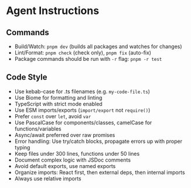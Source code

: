 # Agent Instructions

## Commands
- Build/Watch: `pnpm dev` (builds all packages and watches for changes)
- Lint/Format: `pnpm check` (check only), `pnpm fix` (auto-fix)
- Package commands should be run with `-r` flag: `pnpm -r test`

## Code Style
- Use kebab-case for .ts filenames (e.g. `my-code-file.ts`)
- Use Biome for formatting and linting
- TypeScript with strict mode enabled
- Use ESM imports/exports (`import/export` not `require()`)
- Prefer `const` over `let`, avoid `var`
- Use PascalCase for components/classes, camelCase for functions/variables
- Async/await preferred over raw promises
- Error handling: Use try/catch blocks, propagate errors up with proper typing
- Keep files under 300 lines, functions under 50 lines
- Document complex logic with JSDoc comments
- Avoid default exports, use named exports
- Organize imports: React first, then external deps, then internal imports
- Always use relative imports